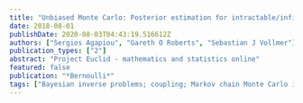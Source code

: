 ```yaml
---
title: "Unbiased Monte Carlo: Posterior estimation for intractable/infinite-dimensional models"
date: 2018-08-01
publishDate: 2020-08-03T04:43:19.516612Z
authors: ["Sergios Agapiou", "Gareth O Roberts", "Sebastian J Vollmer"]
publication_types: ["2"]
abstract: "Project Euclid - mathematics and statistics online"
featured: false
publication: "*Bernoulli*"
tags: ["Bayesian inverse problems; coupling; Markov chain Monte Carlo in infinite dimensions; unbiased estimation"]
---
```



